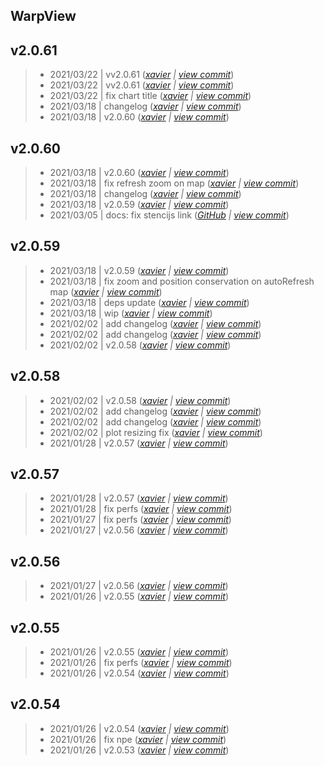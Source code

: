 WarpView
---

## v2.0.61

> +  2021/03/22  | vv2.0.61  (*[xavier](marin.xavier@gmail.com) | [view commit](https://github.com/senx/warpview/commit/1001e92a2f97365c2a68d0eb576d8fb1b0854747)*)
> +  2021/03/22  | vv2.0.61  (*[xavier](marin.xavier@gmail.com) | [view commit](https://github.com/senx/warpview/commit/14ec284546fe8567682e76fb67ab7efbc4c727bf)*)
> +  2021/03/22  | fix chart title  (*[xavier](marin.xavier@gmail.com) | [view commit](https://github.com/senx/warpview/commit/9d2cf7d116e778845e3c21b400f370b20f005284)*)
> +  2021/03/18  | changelog  (*[xavier](marin.xavier@gmail.com) | [view commit](https://github.com/senx/warpview/commit/5765dca3e070a8d6cc21050f008e43ffa2ebfc1f)*)
> +  2021/03/18  | v2.0.60  (*[xavier](marin.xavier@gmail.com) | [view commit](https://github.com/senx/warpview/commit/3b4d93e7bef9fa6425b434aa845015777f342067)*)

## v2.0.60

> +  2021/03/18  | v2.0.60  (*[xavier](marin.xavier@gmail.com) | [view commit](https://github.com/senx/warpview/commit/03300c39987f091b62db7ac7520c0cc99f238af4)*)
> +  2021/03/18  | fix refresh zoom on map  (*[xavier](marin.xavier@gmail.com) | [view commit](https://github.com/senx/warpview/commit/850496abf9bdf023c7cbaec9410dd905526ad918)*)
> +  2021/03/18  | changelog  (*[xavier](marin.xavier@gmail.com) | [view commit](https://github.com/senx/warpview/commit/b027b696781cfd8fa7421f66acc4c46a9b7953ae)*)
> +  2021/03/18  | v2.0.59  (*[xavier](marin.xavier@gmail.com) | [view commit](https://github.com/senx/warpview/commit/a7bc039825edf5da4581d848d1fd5b5a890f2394)*)
> +  2021/03/05  | docs: fix stencijs link  (*[GitHub](noreply@github.com) | [view commit](https://github.com/senx/warpview/commit/88f61f9efe22256e564299e3892d7761179349da)*)

## v2.0.59

> +  2021/03/18  | v2.0.59  (*[xavier](marin.xavier@gmail.com) | [view commit](https://github.com/senx/warpview/commit/dc1f01e0842dcc253bd2e3551127517b0fb2daba)*)
> +  2021/03/18  | fix zoom and position conservation on autoRefresh map  (*[xavier](marin.xavier@gmail.com) | [view commit](https://github.com/senx/warpview/commit/12bd08c2a09f2d398fee3223e2ad7f831e802a95)*)
> +  2021/03/18  | deps update  (*[xavier](marin.xavier@gmail.com) | [view commit](https://github.com/senx/warpview/commit/425d85e2a7934863d827661eee3a8a82b598a5da)*)
> +  2021/03/18  | wip  (*[xavier](marin.xavier@gmail.com) | [view commit](https://github.com/senx/warpview/commit/e322d3ef4ab725aee3168c4a700495b5dc6e0e8a)*)
> +  2021/02/02  | add changelog  (*[xavier](marin.xavier@gmail.com) | [view commit](https://github.com/senx/warpview/commit/2b6ed9464e3b8b5c9355f51ea3b55454e008ef4b)*)
> +  2021/02/02  | add changelog  (*[xavier](marin.xavier@gmail.com) | [view commit](https://github.com/senx/warpview/commit/949cd8943f76dbcb4b4196e86ad518db1d107e64)*)
> +  2021/02/02  | v2.0.58  (*[xavier](marin.xavier@gmail.com) | [view commit](https://github.com/senx/warpview/commit/f07f660fe6ed583a4fc8ebfecac5f720c5346a17)*)

## v2.0.58

> +  2021/02/02  | v2.0.58  (*[xavier](marin.xavier@gmail.com) | [view commit](https://github.com/senx/warpview/commit/82d7b98b2b704933ed150795e5db40368e3e0455)*)
> +  2021/02/02  | add changelog  (*[xavier](marin.xavier@gmail.com) | [view commit](https://github.com/senx/warpview/commit/e2fc59796c6f4eb6cfce70bf98d6fd2d3839784d)*)
> +  2021/02/02  | add changelog  (*[xavier](marin.xavier@gmail.com) | [view commit](https://github.com/senx/warpview/commit/32658ea5afe70deb0c64e5a90bbb48d72c8c8d3c)*)
> +  2021/02/02  | plot resizing fix  (*[xavier](marin.xavier@gmail.com) | [view commit](https://github.com/senx/warpview/commit/6cafb08d94f91ac765f5648b30935a5d34ade5a4)*)
> +  2021/01/28  | v2.0.57  (*[xavier](marin.xavier@gmail.com) | [view commit](https://github.com/senx/warpview/commit/87a5672ec57829d082617933fba4d2ab1ed74bb1)*)

## v2.0.57

> +  2021/01/28  | v2.0.57  (*[xavier](marin.xavier@gmail.com) | [view commit](https://github.com/senx/warpview/commit/a6a9395024ca6e9443bdd909ee48be0c135ac9f3)*)
> +  2021/01/28  | fix perfs  (*[xavier](marin.xavier@gmail.com) | [view commit](https://github.com/senx/warpview/commit/b10e6d9fd912f113994ad2d51ea7fa1ebd81c945)*)
> +  2021/01/27  | fix perfs  (*[xavier](marin.xavier@gmail.com) | [view commit](https://github.com/senx/warpview/commit/5392be088bd468e79d82ab29e653ebd152ea9a29)*)
> +  2021/01/27  | v2.0.56  (*[xavier](marin.xavier@gmail.com) | [view commit](https://github.com/senx/warpview/commit/0bd5651d2a08a926ee9b2ca94047f5f5d4308a5e)*)

## v2.0.56

> +  2021/01/27  | v2.0.56  (*[xavier](marin.xavier@gmail.com) | [view commit](https://github.com/senx/warpview/commit/fdd499cc1c7b9189f4461225356c29a90cd1d26c)*)
> +  2021/01/26  | v2.0.55  (*[xavier](marin.xavier@gmail.com) | [view commit](https://github.com/senx/warpview/commit/d532885b200cdb8c1a9086b0501319df59993710)*)

## v2.0.55

> +  2021/01/26  | v2.0.55  (*[xavier](marin.xavier@gmail.com) | [view commit](https://github.com/senx/warpview/commit/d987c3ee56b25353524585ad15fe1faedbe124ec)*)
> +  2021/01/26  | fix perfs  (*[xavier](marin.xavier@gmail.com) | [view commit](https://github.com/senx/warpview/commit/96fa7ec566b3de8e02d6e6651fb8a0c88c7bf722)*)
> +  2021/01/26  | v2.0.54  (*[xavier](marin.xavier@gmail.com) | [view commit](https://github.com/senx/warpview/commit/fb433a76bdb1144e7994b1f6f228eec9fd504052)*)

## v2.0.54

> +  2021/01/26  | v2.0.54  (*[xavier](marin.xavier@gmail.com) | [view commit](https://github.com/senx/warpview/commit/7b60918537a7f7dc58473c966816b9a473b405f9)*)
> +  2021/01/26  | fix npe  (*[xavier](marin.xavier@gmail.com) | [view commit](https://github.com/senx/warpview/commit/6cff17f1fbb9067871595a94da2ebb3bfe475ddb)*)
> +  2021/01/26  | v2.0.53  (*[xavier](marin.xavier@gmail.com) | [view commit](https://github.com/senx/warpview/commit/22cf797eacb6e933f42d5d75e1b851db1f7759a6)*)


